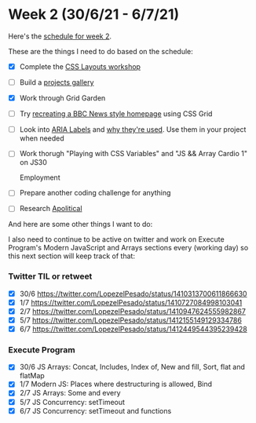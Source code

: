 # Week 2 (30/6/21 - 6/7/21)

Here's the [schedule for week 2](https://learn.foundersandcoders.com/course/syllabus/pre-apprenticeship-2/schedule/).

These are the things I need to do based on the schedule:

- [x] Complete the [CSS Layouts workshop](https://learn.foundersandcoders.com/workshops/css-layout/)
- [ ] Build a [projects gallery](https://learn.foundersandcoders.com/course/syllabus/pre-apprenticeship-2/project)
- [x] Work through Grid Garden
- [ ] Try [recreating a BBC News style homepage](https://github.com/bobbysebolao/learn-css-grid) using CSS Grid
- [ ] Look into [ARIA Labels](https://css-tricks.com/why-how-and-when-to-use-semantic-html-and-aria/) and [why they're used](https://www.24a11y.com/2019/what-a-year-of-learning-and-teaching-accessibility-taught-me/). Use them in your project when needed
- [ ] Work thorugh "Playing with CSS Variables" and "JS && Array Cardio 1" on JS30

  Employment

- [ ] Prepare another coding challenge for anything
- [ ] Research [Apolitical](https://apolitical.co/home)

And here are some other things I want to do:

I also need to continue to be active on twitter and work on Execute Program's Modern JavaScript and Arrays sections every (working day) so this next section will keep track of that:

### Twitter TIL or retweet

- [x] 30/6 https://twitter.com/LopezelPesado/status/1410313700611866630
- [x] 1/7 https://twitter.com/LopezelPesado/status/1410727084998103041
- [x] 2/7 https://twitter.com/LopezelPesado/status/1410947624555982867
- [x] 5/7 https://twitter.com/LopezelPesado/status/1412155149129334786
- [x] 6/7 https://twitter.com/LopezelPesado/status/1412449544395239428

### Execute Program

- [x] 30/6 JS Arrays: Concat, Includes, Index of, New and fill, Sort, flat and flatMap
- [x] 1/7 Modern JS: Places where destructuring is allowed, Bind
- [x] 2/7 JS Arrays: Some and every
- [x] 5/7 JS Concurrency: setTimeout
- [x] 6/7 JS Concurrency: setTimeout and functions